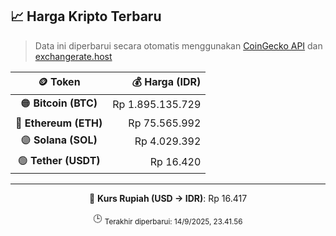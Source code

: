 

<!-- HARGA_KRIPTO -->
## 📈 Harga Kripto Terbaru

> Data ini diperbarui secara otomatis menggunakan [CoinGecko API](https://www.coingecko.com/) dan [exchangerate.host](https://exchangerate.host/)

<div align="center">

| 🪙 Token | 💰 Harga (IDR) |
|:------:|---------------:|
| 🟠 **Bitcoin (BTC)**   | Rp 1.895.135.729 |
| 🔵 **Ethereum (ETH)**  | Rp 75.565.992 |
| 🟣 **Solana (SOL)**    | Rp 4.029.392 |
| 🟢 **Tether (USDT)**   | Rp 16.420 |

---

💱 **Kurs Rupiah (USD → IDR)**: Rp 16.417

🕒 <sub>Terakhir diperbarui: 14/9/2025, 23.41.56</sub>

</div>
<!-- /HARGA_KRIPTO -->